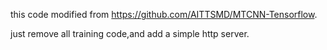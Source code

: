 this code modified from https://github.com/AITTSMD/MTCNN-Tensorflow.

just remove all training code,and add a simple http server.

